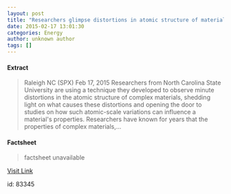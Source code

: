 ```yaml
---
layout: post
title: "Researchers glimpse distortions in atomic structure of materials"
date: 2015-02-17 13:01:30
categories: Energy
author: unknown author
tags: []
---
```



#### Extract
>Raleigh NC (SPX) Feb 17, 2015 Researchers from North Carolina State University are using a technique they developed to observe minute distortions in the atomic structure of complex materials, shedding light on what causes these distortions and opening the door to studies on how such atomic-scale variations can influence a material's properties. Researchers have known for years that the properties of complex materials,...

#### Factsheet
>factsheet unavailable

[Visit Link](http://www.spacedaily.com/reports/Researchers_glimpse_distortions_in_atomic_structure_of_materials_999.html)

id:   83345


